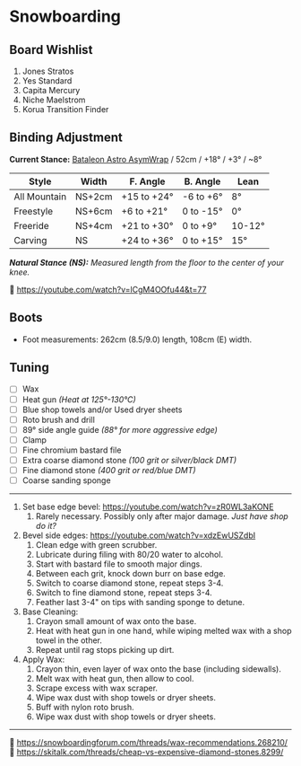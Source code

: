 # Snowboarding

## Board Wishlist

1. Jones Stratos
2. Yes Standard
3. Capita Mercury
4. Niche Maelstrom
5. Korua Transition Finder

## Binding Adjustment

**Current Stance:** [Bataleon Astro AsymWrap](https://www.youtube.com/watch?v=oyCfDZXJcyY) / 52cm / +18° / +3° / ~8°  

|	**Style**		|	**Width**	|	**F. Angle**	|	**B. Angle**	|	**Lean**	|
|	------------	|	---------	|	------------	|	------------	|	------	|
|	All Mountain	|	NS+2cm		|	+15 to +24°		|	-6 to +6°		|	8°			|
|	Freestyle		|	NS+6cm		|	+6 to +21°		|	0 to -15°		|	0°			|
|	Freeride			|	NS+4cm		|	+21 to +30°		|	0 to +9°			|	10-12°	|
|	Carving			|	NS				|	+24 to +36°		|	0 to +15°		|	15°		|

***Natural Stance (NS):** Measured length from the floor to the center of your knee.*  

🔗 https://youtube.com/watch?v=lCgM4OOfu44&t=77  

## Boots
- Foot measurements: 262cm (8.5/9.0) length, 108cm (E) width.

## Tuning

- [ ] Wax
- [ ] Heat gun *(Heat at 125°-130°C)*
- [ ] Blue shop towels and/or Used dryer sheets
- [ ] Roto brush and drill
- [ ] 89° side angle guide *(88° for more aggressive edge)*
- [ ] Clamp
- [ ] Fine chromium bastard file
- [ ] Extra coarse diamond stone *(100 grit or silver/black DMT)*
- [ ] Fine diamond stone *(400 grit or red/blue DMT)*
- [ ] Coarse sanding sponge
---
1. Set base edge bevel: https://youtube.com/watch?v=zR0WL3aKONE  
	1. Rarely necessary. Possibly only after major damage. *Just have shop do it?*
2. Bevel side edges: https://youtube.com/watch?v=xdzEwUSZdbI  
	1. Clean edge with green scrubber.
	2. Lubricate during filing with 80/20 water to alcohol.
	3. Start with bastard file to smooth major dings.
	4. Between each grit, knock down burr on base edge.
	5. Switch to coarse diamond stone, repeat steps 3-4.
	6. Switch to fine diamond stone, repeat steps 3-4.
	7. Feather last 3-4" on tips with sanding sponge to detune.
3. Base Cleaning:
	1. Crayon small amount of wax onto the base.
	2. Heat with heat gun in one hand, while wiping melted wax with a shop towel in the other.
	3. Repeat until rag stops picking up dirt.
4. Apply Wax:
	1. Crayon thin, even layer of wax onto the base (including sidewalls).
	2. Melt wax with heat gun, then allow to cool.
	3. Scrape excess with wax scraper.
	4. Wipe wax dust with shop towels or dryer sheets.
	5. Buff with nylon roto brush.
	6. Wipe wax dust with shop towels or dryer sheets.
---
🔗 https://snowboardingforum.com/threads/wax-recommendations.268210/  
🔗 https://skitalk.com/threads/cheap-vs-expensive-diamond-stones.8299/  
